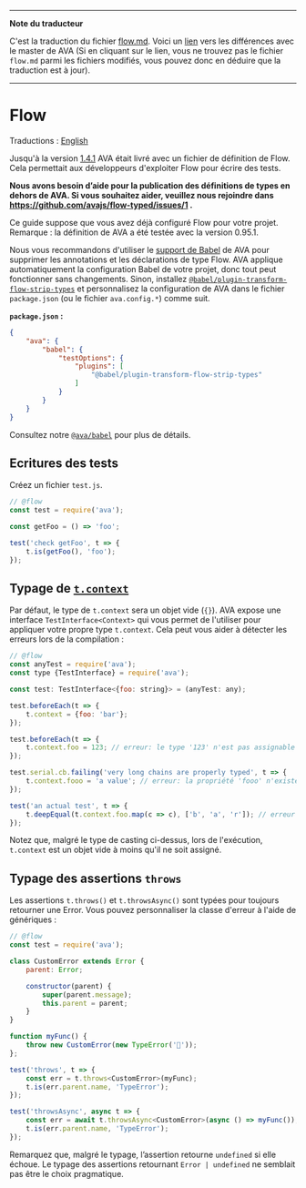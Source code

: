 ___
**Note du traducteur**

C'est la traduction du fichier [flow.md](https://github.com/avajs/ava/blob/main/docs/recipes/flow.md). Voici un [lien](https://github.com/avajs/ava/compare/8fa28254dbebef32cbde05c0c9a49061d0ef82f8...main#diff-d7e81d64f6d02f405e93d77a24b6a4af) vers les différences avec le master de AVA (Si en cliquant sur le lien, vous ne trouvez pas le fichier `flow.md` parmi les fichiers modifiés, vous pouvez donc en déduire que la traduction est à jour).
___
# Flow

Traductions : [English](https://github.com/avajs/ava/raw/main/docs/recipes/flow.md)

Jusqu'à la version [1.4.1](https://github.com/avajs/ava/releases/tag/v1.4.1) AVA était livré avec un fichier de définition de Flow. Cela permettait aux développeurs d'exploiter Flow pour écrire des tests.

**Nous avons besoin d’aide pour la publication des définitions de types en dehors de AVA. Si vous souhaitez aider, veuillez nous rejoindre dans https://github.com/avajs/flow-typed/issues/1 .**

Ce guide suppose que vous avez déjà configuré Flow pour votre projet. Remarque : la définition de AVA a été testée avec la version 0.95.1.

Nous vous recommandons d'utiliser le [support de Babel](https://github.com/avajs/babel) de AVA pour supprimer les annotations et les déclarations de type Flow. AVA applique automatiquement la configuration Babel de votre projet, donc tout peut fonctionner sans changements. Sinon, installez [`@babel/plugin-transform-flow-strip-types`](https://www.npmjs.com/package/@babel/plugin-transform-flow-strip-types) et personnalisez la configuration de AVA dans le fichier `package.json` (ou le fichier `ava.config.*`) comme suit.

**`package.json` :**

```json
{
	"ava": {
		"babel": {
			"testOptions": {
				"plugins": [
					"@babel/plugin-transform-flow-strip-types"
				]
			}
		}
	}
}
```

Consultez notre [`@ava/babel`](https://github.com/avajs/babel) pour plus de détails.

## Ecritures des tests

Créez un fichier `test.js`.

```js
// @flow
const test = require('ava');

const getFoo = () => 'foo';

test('check getFoo', t => {
	t.is(getFoo(), 'foo');
});
```

## Typage de [`t.context`](../01-writing-tests.md#tester-le-contexte)

Par défaut, le type de `t.context` sera un objet vide (`{}`). AVA expose une interface `TestInterface<Context>` qui vous permet de l'utiliser pour appliquer votre propre type `t.context`. Cela peut vous aider à détecter les erreurs lors de la compilation :

```js
// @flow
const anyTest = require('ava');
const type {TestInterface} = require('ava');

const test: TestInterface<{foo: string}> = (anyTest: any);

test.beforeEach(t => {
	t.context = {foo: 'bar'};
});

test.beforeEach(t => {
	t.context.foo = 123; // erreur: le type '123' n'est pas assignable au type 'string'
});

test.serial.cb.failing('very long chains are properly typed', t => {
	t.context.fooo = 'a value'; // erreur: la propriété 'fooo' n'existe pas sur le type ''
});

test('an actual test', t => {
	t.deepEqual(t.context.foo.map(c => c), ['b', 'a', 'r']); // erreur : la propriété 'map' n'existe pas sur le type 'string'
});
```

Notez que, malgré le type de casting ci-dessus, lors de l'exécution, `t.context` est un objet vide à moins qu'il ne soit assigné.

## Typage des assertions `throws`

Les assertions `t.throws()` et `t.throwsAsync()` sont typées pour toujours retourner une Error. Vous pouvez personnaliser la classe d'erreur à l'aide de génériques :

```js
// @flow
const test = require('ava');

class CustomError extends Error {
	parent: Error;

	constructor(parent) {
		super(parent.message);
		this.parent = parent;
	}
}

function myFunc() {
	throw new CustomError(new TypeError('🙈'));
};

test('throws', t => {
	const err = t.throws<CustomError>(myFunc);
	t.is(err.parent.name, 'TypeError');
});

test('throwsAsync', async t => {
	const err = await t.throwsAsync<CustomError>(async () => myFunc());
	t.is(err.parent.name, 'TypeError');
});
```

Remarquez que, malgré le typage, l’assertion retourne `undefined` si elle échoue. Le typage des assertions retournant `Error | undefined` ne semblait pas être le choix pragmatique.
